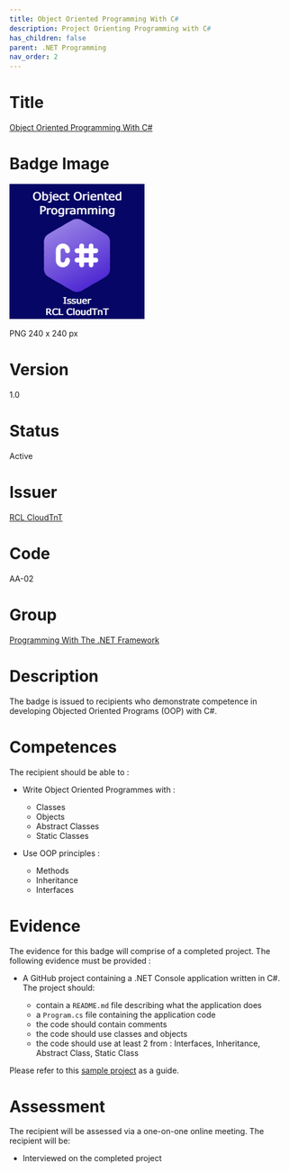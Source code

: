 ```yaml
---
title: Object Oriented Programming With C#
description: Project Orienting Programming with C#
has_children: false
parent: .NET Programming
nav_order: 2
---
```


# Title

[Object Oriented Programming With C#](./badgeClass/object-oriented-programming-with-csharp.json)

# Badge Image

![Object Oriented Programming With C#](./badgeClass/object-oriented-programming-with-csharp.png)

PNG 240 x 240 px

# Version

1.0

# Status

Active

# Issuer

[RCL CloudTnT](../issuer/profile.json)

# Code

AA-02

# Group

[Programming With The .NET Framework](./net-programming.md)

# Description

The badge is issued to recipients who demonstrate competence in developing Objected Oriented Programs (OOP) with C#.

# Competences

The recipient should be able to :

- Write Object Oriented Programmes with :
    - Classes
    - Objects
    - Abstract Classes
    - Static Classes

- Use OOP principles :

    - Methods
    - Inheritance
    - Interfaces

# Evidence

The evidence for this badge will comprise of a completed project. The following evidence must be provided :

- A GitHub project containing a .NET Console application written in C#. The project should:

    - contain a ``README.md`` file describing what the application does
    - a ``Program.cs`` file containing the application code
    - the code should contain comments
    - the code should use classes and objects
    - the code should use at least 2 from : Interfaces, Inheritance, Abstract Class, Static Class 

Please refer to this [sample project]() as a guide.

# Assessment

The recipient will be assessed via a one-on-one online meeting. The recipient will be:

- Interviewed on the completed project
